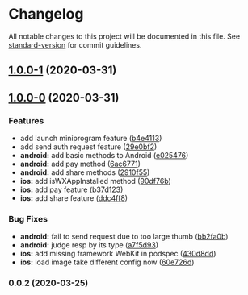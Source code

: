 # Changelog

All notable changes to this project will be documented in this file. See [standard-version](https://github.com/conventional-changelog/standard-version) for commit guidelines.

## [1.0.0-1](https://github.com/icemangotech/rn-wechat/compare/v1.0.0-0...v1.0.0-1) (2020-03-31)

## [1.0.0-0](https://github.com/icemangotech/rn-wechat/compare/v0.0.2...v1.0.0-0) (2020-03-31)


### Features

* add launch miniprogram feature ([b4e4113](https://github.com/icemangotech/rn-wechat/commit/b4e411361d15f1dfe67f775e9701d58065fd837f))
* add send auth request feature ([29e0bf2](https://github.com/icemangotech/rn-wechat/commit/29e0bf2695a2862e01e7079663e38ccff8e89752))
* **android:** add basic methods to Android ([e025476](https://github.com/icemangotech/rn-wechat/commit/e0254762854eb53c60497a9d7daef1fefcb1a690))
* **android:** add pay method ([6ac6771](https://github.com/icemangotech/rn-wechat/commit/6ac6771ac883182d5399bb89a40a8ec86a4f02b2))
* **android:** add share methods ([2910f55](https://github.com/icemangotech/rn-wechat/commit/2910f5544fe4dbc71f14560bd0ce85a3f2e8d26d))
* **ios:** add isWXAppInstalled method ([90df76b](https://github.com/icemangotech/rn-wechat/commit/90df76b8c81e8a623084efa4fca30c34c10a57a9))
* **ios:** add pay feature ([b37d123](https://github.com/icemangotech/rn-wechat/commit/b37d1236fe2d9db28e411c3e2601cf2c55e25221))
* **ios:** add share feature ([ddc4ff8](https://github.com/icemangotech/rn-wechat/commit/ddc4ff87386fb30a00dced4863de4dc099c044c9))


### Bug Fixes

* **android:** fail to send request due to too large thumb ([bb2fa0b](https://github.com/icemangotech/rn-wechat/commit/bb2fa0bc56452b24d4568bb4323033398c3fb6aa))
* **android:** judge resp by its type ([a7f5d93](https://github.com/icemangotech/rn-wechat/commit/a7f5d9368121edae1ca0dea7ad52456ab737c2ea))
* **ios:** add missing framework WebKit in podspec ([430d8dd](https://github.com/icemangotech/rn-wechat/commit/430d8dd1f273575cb45b35f2801ee36cf79ef6b2))
* **ios:** load image take different config now ([60e726d](https://github.com/icemangotech/rn-wechat/commit/60e726d622a47eee36e14a9504becbbfb59fcc2c))

### 0.0.2 (2020-03-25)

